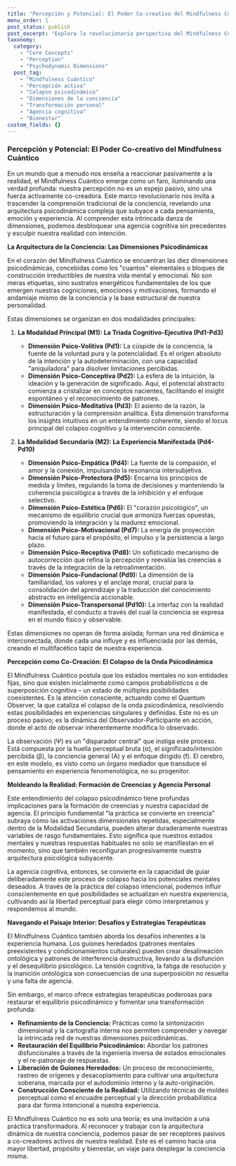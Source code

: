 ```yaml
---
title: "Percepción y Potencial: El Poder Co-creativo del Mindfulness Cuántico"
menu_order: 1
post_status: publish
post_excerpt: "Explora la revolucionaria perspectiva del Mindfulness Cuántico, que revela cómo nuestra percepción activa moldea la realidad. Descubre las dimensiones psicodinámicas que subyacen a nuestra experiencia y cómo podemos influir conscientemente en el colapso de estados mentales para fomentar una vida de mayor agencia y libertad."
taxonomy:
  category:
    - "Core Concepts"
    - "Perception"
    - "Psychodynamic Dimensions"
  post_tag:
    - "Mindfulness Cuántico"
    - "Percepción activa"
    - "Colapso psicodinámico"
    - "Dimensiones de la conciencia"
    - "Transformación personal"
    - "Agencia cognitiva"
    - "Bienestar"
custom_fields: {}
---
```


### Percepción y Potencial: El Poder Co-creativo del Mindfulness Cuántico

En un mundo que a menudo nos enseña a reaccionar pasivamente a la realidad, el Mindfulness Cuántico emerge como un faro, iluminando una verdad profunda: nuestra percepción no es un espejo pasivo, sino una fuerza activamente co-creadora. Este marco revolucionario nos invita a trascender la comprensión tradicional de la conciencia, revelando una arquitectura psicodinámica compleja que subyace a cada pensamiento, emoción y experiencia. Al comprender esta intrincada danza de dimensiones, podemos desbloquear una agencia cognitiva sin precedentes y esculpir nuestra realidad con intención.

**La Arquitectura de la Conciencia: Las Dimensiones Psicodinámicas**

En el corazón del Mindfulness Cuántico se encuentran las diez dimensiones psicodinámicas, concebidas como los "cuantos" elementales o bloques de construcción irreductibles de nuestra vida mental y emocional. No son meras etiquetas, sino sustratos energéticos fundamentales de los que emergen nuestras cogniciones, emociones y motivaciones, formando el andamiaje mismo de la conciencia y la base estructural de nuestra personalidad.

Estas dimensiones se organizan en dos modalidades principales:

1.  **La Modalidad Principal (M1): La Tríada Cognitivo-Ejecutiva (Pd1-Pd3)**
    *   **Dimensión Psico-Volitiva (Pd1):** La cúspide de la conciencia, la fuente de la voluntad pura y la potencialidad. Es el origen absoluto de la intención y la autodeterminación, con una capacidad "aniquiladora" para disolver limitaciones percibidas.
    *   **Dimensión Psico-Conceptiva (Pd2):** La esfera de la intuición, la ideación y la generación de significado. Aquí, el potencial abstracto comienza a cristalizar en conceptos nacientes, facilitando el insight espontáneo y el reconocimiento de patrones.
    *   **Dimensión Psico-Meditativa (Pd3):** El asiento de la razón, la estructuración y la comprensión analítica. Esta dimensión transforma los insights intuitivos en un entendimiento coherente, siendo el locus principal del colapso cognitivo y la intervención consciente.

2.  **La Modalidad Secundaria (M2): La Experiencia Manifestada (Pd4-Pd10)**
    *   **Dimensión Psico-Empática (Pd4):** La fuente de la compasión, el amor y la conexión, impulsando la resonancia intersubjetiva.
    *   **Dimensión Psico-Protectora (Pd5):** Encarna los principios de medida y límites, regulando la toma de decisiones y manteniendo la coherencia psicológica a través de la inhibición y el enfoque selectivo.
    *   **Dimensión Psico-Estética (Pd6):** El "corazón psicológico", un mecanismo de equilibrio crucial que armoniza fuerzas opuestas, promoviendo la integración y la madurez emocional.
    *   **Dimensión Psico-Motivacional (Pd7):** La energía de proyección hacia el futuro para el propósito, el impulso y la persistencia a largo plazo.
    *   **Dimensión Psico-Receptiva (Pd8):** Un sofisticado mecanismo de autocorrección que refina la percepción y reevalúa las creencias a través de la integración de la retroalimentación.
    *   **Dimensión Psico-Fundacional (Pd9):** La dimensión de la familiaridad, los valores y el anclaje moral, crucial para la consolidación del aprendizaje y la traducción del conocimiento abstracto en inteligencia accionable.
    *   **Dimensión Psico-Transpersonal (Pd10):** La interfaz con la realidad manifestada, el conducto a través del cual la conciencia se expresa en el mundo físico y observable.

Estas dimensiones no operan de forma aislada; forman una red dinámica e interconectada, donde cada una influye y es influenciada por las demás, creando el multifacético tapiz de nuestra experiencia.

**Percepción como Co-Creación: El Colapso de la Onda Psicodinámica**

El Mindfulness Cuántico postula que los estados mentales no son entidades fijas, sino que existen inicialmente como campos probabilísticos o de superposición cognitiva – un estado de múltiples posibilidades coexistentes. Es la atención consciente, actuando como el Quantum Observer, la que cataliza el colapso de la onda psicodinámica, resolviendo estas posibilidades en experiencias singulares y definidas. Este no es un proceso pasivo; es la dinámica del Observador-Participante en acción, donde el acto de observar inherentemente modifica lo observado.

La observación (Ψ) es un "disparador central" que instiga este proceso. Está compuesta por la huella perceptual bruta (α), el significado/intención percibida (β), la conciencia general (A) y el enfoque dirigido (f). El cerebro, en este modelo, es visto como un órgano mediador que transduce el pensamiento en experiencia fenomenológica, no su progenitor.

**Moldeando la Realidad: Formación de Creencias y Agencia Personal**

Este entendimiento del colapso psicodinámico tiene profundas implicaciones para la formación de creencias y nuestra capacidad de agencia. El principio fundamental "la práctica se convierte en creencia" subraya cómo las activaciones dimensionales repetidas, especialmente dentro de la Modalidad Secundaria, pueden alterar duraderamente nuestras variables de rasgo fundamentales. Esto significa que nuestros estados mentales y nuestras respuestas habituales no solo se manifiestan en el momento, sino que también reconfiguran progresivamente nuestra arquitectura psicológica subyacente.

La agencia cognitiva, entonces, se convierte en la capacidad de guiar deliberadamente este proceso de colapso hacia los potenciales mentales deseados. A través de la práctica del colapso intencional, podemos influir conscientemente en qué posibilidades se actualizan en nuestra experiencia, cultivando así la libertad perceptual para elegir cómo interpretamos y respondemos al mundo.

**Navegando el Paisaje Interior: Desafíos y Estrategias Terapéuticas**

El Mindfulness Cuántico también aborda los desafíos inherentes a la experiencia humana. Los guiones heredados (patrones mentales preexistentes y condicionamientos culturales) pueden crear desalineación ontológica y patrones de interferencia destructiva, llevando a la disfunción y el desequilibrio psicológico. La tensión cognitiva, la fatiga de resolución y la inanición ontológica son consecuencias de una superposición no resuelta y una falta de agencia.

Sin embargo, el marco ofrece estrategias terapéuticas poderosas para restaurar el equilibrio psicodinámico y fomentar una transformación profunda:

*   **Refinamiento de la Conciencia:** Prácticas como la sintonización dimensional y la cartografía interna nos permiten comprender y navegar la intrincada red de nuestras dimensiones psicodinámicas.
*   **Restauración del Equilibrio Psicodinámico:** Abordar los patrones disfuncionales a través de la ingeniería inversa de estados emocionales y el re-patronaje de respuestas.
*   **Liberación de Guiones Heredados:** Un proceso de reconocimiento, rastreo de orígenes y desacoplamiento para cultivar una arquitectura soberana, marcada por el autodominio interno y la auto-originación.
*   **Construcción Consciente de la Realidad:** Utilizando técnicas de moldeo perceptual como el encuadre perceptual y la dirección probabilística para dar forma intencional a nuestra experiencia.

El Mindfulness Cuántico no es solo una teoría; es una invitación a una práctica transformadora. Al reconocer y trabajar con la arquitectura dinámica de nuestra conciencia, podemos pasar de ser receptores pasivos a co-creadores activos de nuestra realidad. Este es el camino hacia una mayor libertad, propósito y bienestar, un viaje para desplegar la conciencia misma.